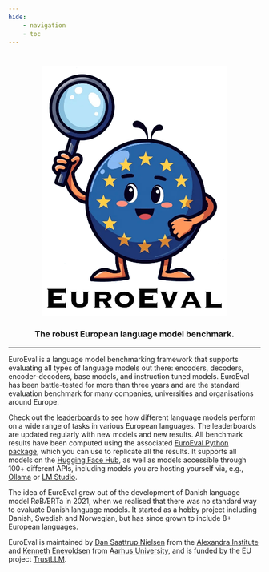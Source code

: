 ```yaml
---
hide:
    - navigation
    - toc
---
```

#
<div align='center'>
<img src="https://raw.githubusercontent.com/EuroEval/EuroEval/main/gfx/euroeval.png" height="500" width="372">
<h3>The robust European language model benchmark.</h3>
</div>

--------------------------

EuroEval is a language model benchmarking framework that supports evaluating all types
of language models out there: encoders, decoders, encoder-decoders, base models, and
instruction tuned models. EuroEval has been battle-tested for more than three years and
are the standard evaluation benchmark for many companies, universities and organisations
around Europe.

Check out the [leaderboards](/leaderboards) to see how different language models perform
on a wide range of tasks in various European languages. The leaderboards are updated
regularly with new models and new results. All benchmark results have been computed
using the associated [EuroEval Python package](/python-package), which you can use to
replicate all the results. It supports all models on the [Hugging Face
Hub](https://huggingface.co/models), as well as models accessible through 100+ different
APIs, including models you are hosting yourself via, e.g., [Ollama](https://ollama.com/)
or [LM Studio](https://lmstudio.ai/).

The idea of EuroEval grew out of the development of Danish language model RøBÆRTa in
2021, when we realised that there was no standard way to evaluate Danish language
models. It started as a hobby project including Danish, Swedish and Norwegian, but has
since grown to include 8+ European languages.

EuroEval is maintained by [Dan Saattrup Nielsen](https://www.saattrupdan.com/) from the
[Alexandra Institute](https://alexandra.dk) and [Kenneth
Enevoldsen](https://www.kennethenevoldsen.com/) from [Aarhus University](https://au.dk),
and is funded by the EU project [TrustLLM](https://trustllm.eu/).
